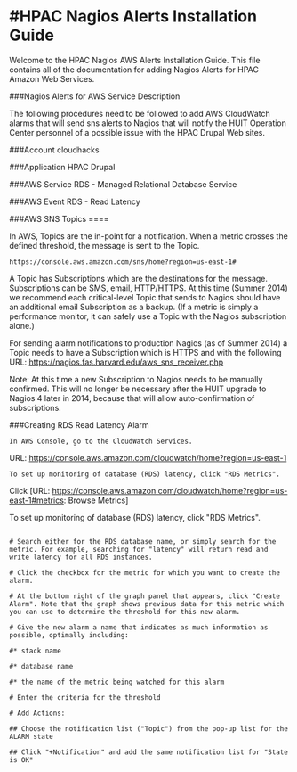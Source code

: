 #HPAC Nagios Alerts Installation Guide
======================

Welcome to the HPAC Nagios AWS Alerts Installation Guide.  This file contains all of the documentation for adding Nagios Alerts for HPAC Amazon Web Services.

###Nagios Alerts for AWS Service Description

The following procedures need to be followed to add AWS CloudWatch alarms that will send sns alerts to Nagios that will notify the HUIT Operation Center personnel of a possible issue with the HPAC Drupal Web sites.

###Account
cloudhacks

###Application
HPAC Drupal


###AWS Service
RDS - Managed Relational Database Service



###AWS Event
RDS - Read Latency

###AWS SNS Topics ====

In AWS, Topics are the in-point for a notification. When a metric crosses the defined threshold, the message is sent to the Topic.

```
https://console.aws.amazon.com/sns/home?region=us-east-1#
```

A Topic has Subscriptions which are the destinations for the message. Subscriptions can be SMS, email, HTTP/HTTPS. At this time (Summer 2014) we recommend each critical-level Topic that sends to Nagios should have an additional email Subscription as a backup. (If a metric is simply a performance monitor, it can safely use a Topic with the Nagios subscription alone.)

For sending alarm notifications to production Nagios (as of Summer 2014) a Topic needs to have a Subscription which is HTTPS and with the following URL: https://nagios.fas.harvard.edu/aws_sns_receiver.php

Note: At this time a new Subscription to Nagios needs to be manually confirmed. This will no longer be necessary after the HUIT upgrade to Nagios 4 later in 2014, because that will allow auto-confirmation of subscriptions.

###Creating RDS Read Latency Alarm

```
In AWS Console, go to the CloudWatch Services.
```
URL: https://console.aws.amazon.com/cloudwatch/home?region=us-east-1


```
To set up monitoring of database (RDS) latency, click "RDS Metrics".
```
Click [URL: https://console.aws.amazon.com/cloudwatch/home?region=us-east-1#metrics: Browse Metrics]



To set up monitoring of database (RDS) latency, click "RDS Metrics".
```

# Search either for the RDS database name, or simply search for the metric. For example, searching for "latency" will return read and write latency for all RDS instances.

# Click the checkbox for the metric for which you want to create the alarm.

# At the bottom right of the graph panel that appears, click "Create Alarm". Note that the graph shows previous data for this metric which you can use to determine the threshold for this new alarm.

# Give the new alarm a name that indicates as much information as possible, optimally including:

#* stack name

#* database name

#* the name of the metric being watched for this alarm

# Enter the criteria for the threshold

# Add Actions:

## Choose the notification list ("Topic") from the pop-up list for the ALARM state

## Click "+Notification" and add the same notification list for "State is OK"
